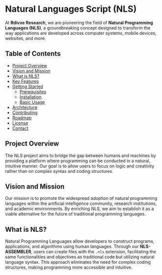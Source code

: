 # Natural Languages Script (NLS)

At **Rdivxe Research**, we are pioneering the field of **Natural Programming Languages (NLS)**, a groundbreaking concept designed to transform the way applications are developed across computer systems, mobile devices, websites, and more.

## Table of Contents

- [Project Overview](#project-overview)
- [Vision and Mission](#vision-and-mission)
- [What is NLS?](#what-is-nls)
- [Key Features](#key-features)
- [Getting Started](#getting-started)
  - [Prerequisites](#prerequisites)
  - [Installation](#installation)
  - [Basic Usage](#basic-usage)
- [Architecture](#architecture)
- [Contributing](#contributing)
- [Roadmap](#roadmap)
- [License](#license)
- [Contact](#contact)

## Project Overview

The NLS project aims to bridge the gap between humans and machines by providing a platform where programming can be conducted in a natural, intuitive manner. Our goal is to allow users to focus on logic and creativity rather than on complex syntax and coding structures.

## Vision and Mission

Our mission is to promote the widespread adoption of natural programming languages within the artificial intelligence community, research institutions, and academic environments. By enriching NLS, we aim to establish it as a viable alternative for the future of traditional programming languages.

## What is NLS?

Natural Programming Languages allow developers to construct programs, applications, and algorithms using human languages. Through our **NLS-ASSEMBLER**, users can create files with the `.nls` extension, facilitating the same functionalities and objectives as traditional code but utilizing natural language syntax. This approach eliminates the need for complex coding structures, making programming more accessible and intuitive.
